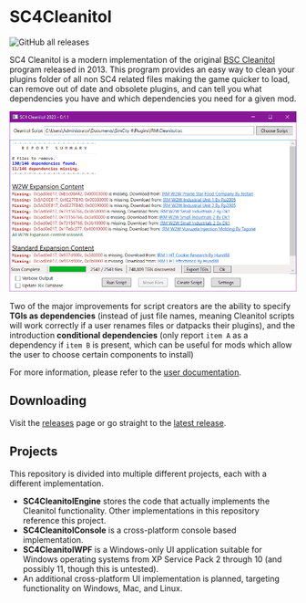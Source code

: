# SC4Cleanitol
![GitHub all releases](https://img.shields.io/github/downloads/noah-severyn/SC4Cleanitol/total?style=flat-square)

SC4 Cleanitol is a modern implementation of the original [BSC Cleanitol](https://github.com/wouanagaine/BSC-Cleanitol) program released in 2013. This program provides an easy way to clean your plugins folder of all non SC4 related files making the game quicker to load, can remove out of date and obsolete plugins, and can tell you what dependencies you have and which dependencies you need for a given mod.

![Application Screenshot](/SC4CleanitolWPF/images/concise.png)

Two of the major improvements for script creators are the ability to specify **TGIs as dependencies** (instead of just file names, meaning Cleanitol scripts will work correctly if a user renames files or datpacks their plugins), and the introduction **conditional dependencies** (only report `item A` as a dependency if `item B` is present, which can be useful for mods which allow the user to choose certain components to install)

For more information, please refer to the [user documentation](/UserManual.md).

## Downloading
Visit the [releases](https://github.com/noah-severyn/SC4Cleanitol/releases) page or go straight to the [latest release](https://github.com/noah-severyn/SC4Cleanitol/releases/latest).

## Projects
This repository is divided into multiple different projects, each with a different implementation.
- **SC4CleanitolEngine** stores the code that actually implements the Cleanitol functionality. Other implementations in this repository reference this project.
- **SC4CleanitolConsole** is a cross-platform console based implementation.
- **SC4CleanitolWPF** is a Windows-only UI application suitable for Windows operating systems from XP Service Pack 2 through 10 (and possibly 11, though this is untested).
- An additional cross-platform UI implementation is planned, targeting functionality on Windows, Mac, and Linux.
